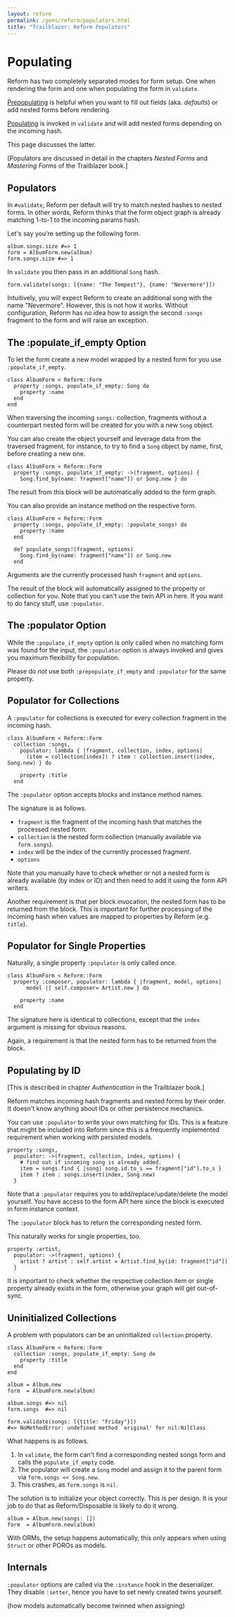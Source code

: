 ```yaml
---
layout: reform
permalink: /gems/reform/populators.html
title: "Trailblazer: Reform Populators"
---
```


# Populating

Reform has two completely separated modes for form setup. One when rendering the form and one when populating the form in `validate`.

[Prepopulating](/gems/reform/prepopulator.html) is helpful when you want to fill out fields (aka. _defaults_) or add nested forms before rendering.

[Populating](/gems/reform/populators.html) is invoked in `validate` and will add nested forms depending on the incoming hash.

This page discusses the latter.

[Populators are discussed in detail in the chapters _Nested Forms_ and _Mastering Forms_ of the Trailblazer book.]

## Populators

In `#validate`, Reform per default will try to match nested hashes to nested forms. In other words, Reform thinks that the form object graph is already matching 1-to-1 to the incoming params hash.

Let's say you're setting up the following form.


    album.songs.size #=> 1
    form = AlbumForm.new(album)
    form.songs.size #=> 1


In `validate` you then pass in an additional `Song` hash.


    form.validate(songs: [{name: "The Tempest"}, {name: "Nevermore"}])


Intuitively, you will expect Reform to create an additional song with the name "Nevermore". However, this is not how it works. Without configuration, Reform has no idea how to assign the second `:songs` fragment to the form and will raise an exception.

## The :populate_if_empty Option

To let the form create a new model wrapped by a nested form for you use `:populate_if_empty`.


    class AlbumForm < Reform::Form
      property :songs, populate_if_empty: Song do
        property :name
      end
    end


When traversing the incoming `songs:` collection, fragments without a counterpart nested form will be created for you with a new `Song` object.

You can also create the object yourself and leverage data from the traversed fragment, for instance, to try to find a `Song` object by name, first, before creating a new one.


    class AlbumForm < Reform::Form
      property :songs, populate_if_empty: ->(fragment, options) {
        Song.find_by(name: fragment["name"]) or Song.new } do


The result from this block will be automatically added to the form graph.

You can also provide an instance method on the respective form.


    class AlbumForm < Reform::Form
      property :songs, populate_if_empty: :populate_songs! do
        property :name
      end

      def populate_songs!(fragment, options)
        Song.find_by(name: fragment["name"]) or Song.new
      end



Arguments are the currently processed hash `fragment` and `options`.

The result of the block will automatically assigned to the property or collection for you. Note that you can't use the twin API in here. If you want to do fancy stuff, use `:populator`.

## The :populator Option

While the `:populate_if_empty` option is only called when no matching form was found for the input, the `:populator` option is always invoked and gives you maximum flexibility for population.

Please do _not_ use both `:prepopulate_if_empty` and `:populator` for the same property.

## Populator for Collections

A `:populator` for collections is executed for every collection fragment in the incoming hash.


    class AlbumForm < Reform::Form
      collection :songs,
        populator: lambda { |fragment, collection, index, options|
          (item = collection[index]) ? item : collection.insert(index, Song.new) } do

        property :title
      end


The `:populator` option accepts blocks and instance method names.

The signature is as follows.

* `fragment` is the fragment of the incoming hash that matches the processed nested form.
* `collection` is the nested form collection (manually available via `form.songs`).
* `index` will be the index of the currently processed fragment.
* `options`

Note that you manually have to check whether or not a nested form is already available (by index or ID) and then need to add it using the form API writers.

Another requirement is that per block invocation, the nested form has to be returned from the block. This is important for further processing of the incoming hash when values are mapped to properties by Reform (e.g. `title`).

## Populator for Single Properties

Naturally, a single property `:populator` is only called once.


    class AlbumForm < Reform::Form
      property :composer, populator: lambda { |fragment, model, options|
          model || self.composer= Artist.new } do

        property :name
      end


The signature here is identical to collections, except that the `index` argument is missing for obvious reasons.

Again, a requirement is that the nested form has to be returned from the block.

## Populating by ID

[This is described in chapter _Authentication_ in the Trailblazer book.]

Reform matches incoming hash fragments and nested forms by their order. It doesn't know anything about IDs or other persistence mechanics.

You can use `:populator` to write your own matching for IDs. This is a feature that might be included into Reform since this is a frequently implemented requirement when working with persisted models.


    property :songs,
      populator: ->(fragment, collection, index, options) {
        # find out if incoming song is already added.
        item = songs.find { |song| song.id.to_s == fragment["id"].to_s }
        item ? item : songs.insert(index, Song.new)
      }


Note that a `:populator` requires you to add/replace/update/delete the model yourself. You have access to the form API here since the block is executed in form instance context.

The `:populator` block has to return the corresponding nested form.

This naturally works for single properties, too.


    property :artist,
      populator: ->(fragment, options) {
        artist ? artist : self.artist = Artist.find_by(id: fragment["id"])
      }


It is important to check whether the respective collection item or single property already exists in the form, otherwise your graph will get out-of-sync.


## Uninitialized Collections

A problem with populators can be an uninitialized `collection` property.


    class AlbumForm < Reform::Form
      collection :songs, populate_if_empty: Song do
        property :title
      end
    end

    album = Album.new
    form  = AlbumForm.new(album)

    album.songs #=> nil
    form.songs  #=> nil

    form.validate(songs: [{title: "Friday"}])
    #=> NoMethodError: undefined method `original' for nil:NilClass


What happens is as follows.

1. In `validate`, the form can't find a corresponding nested songs form and calls the `populate_if_empty` code.
2. The populator will create a `Song` model and assign it to the parent form via `form.songs << Song.new`.
3. This crashes, as `form.songs` is `nil`.

The solution is to initialize your object correctly. This is per design. It is your job to do that as Reform/Disposable is likely to do it wrong.


    album = Album.new(songs: [])
    form  = AlbumForm.new(album)


With ORMs, the setup happens automatically, this only appears when using `Struct` or other POROs as models.

## Internals

`:populator` options are called via the `:instance` hook in the deserializer. They disable `:setter`, hence you have to set newly created twins yourself.

(how models automatically become twinned when assigning)



